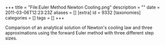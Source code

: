 +++
title = "File:Euler Method Newton Cooling.png"
description = ""
date = 2011-03-06T12:23:23Z
aliases = []
[extra]
id = 9332
[taxonomies]
categories = []
tags = []
+++

Comparison of an analytical solution of Newton's cooling law and three approximations using the forward Euler method with three different step sizes.
